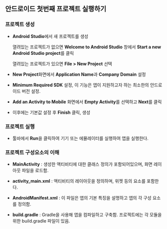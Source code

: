 ## 안드로이드 첫번째 프로젝트 실행하기 ##

### 프로젝트 생성 ###

* **Android Studio**에서 새 프로젝트를 생성
	
	열려있는 프로젝트가 없으면 **Welcome to Android Studio** 창에서 **Start a new Android Studio project**를 클릭

	열려있는 프로젝트가 있으면 **File > New Project** 선택

* **New Project**화면에서 **Application Name**과 **Company Domain** 설정	

* **Minimum Required SDK** 설정, 이 기능은 앱이 지원하고자 하는 최소한의 안드로이드 버전 설정.

* **Add an Activity to Mobile** 화면에서 **Empty Activity**를 선택하고 **Next**를 클릭

* 이후에는 기본값 설정 후 **Finish** 클릭, 생성

### 프로젝트 실행 ###

* 툴바에서 **Run**을 클릭하여 기기 또는 에뮬레이터를 실행하여 앱을 실행한다. 

### 프로젝트 구성요소의 이해 ###

* **MainActivity** : 생성한 액티비티에 대한 클래스 정의가 포함되어있으며, 화면 레이아웃 파일을 로드함.

* **activity_main.xml** : 액티비티의 레이아웃을 정의하며, 위젯 등의 요소를 포함한다.

* **AndroidManifest.xml** : 이 파일은 앱의 기본 특징을 설명하고 앱의 각 구성 요소를 정의함.

* **build.gradle** : Gradle을 사용해 앱을 컴파일하고 구축함. 프로젝트에는 각 모듈을 위한 build.gradle 파일이 있음.
